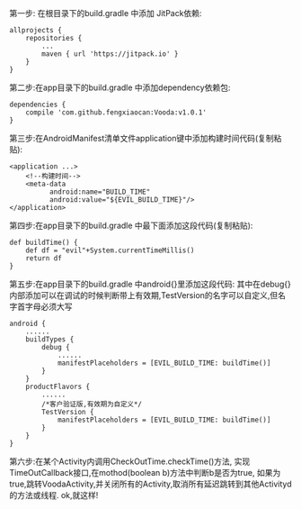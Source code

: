 第一步: 在根目录下的build.gradle 中添加 JitPack依赖:

	allprojects {
		repositories {
			...
			maven { url 'https://jitpack.io' }
		}
	}
	
第二步:在app目录下的build.gradle 中添加dependency依赖包:

	dependencies {
	    compile 'com.github.fengxiaocan:Vooda:v1.0.1'
	}

第三步:在AndroidManifest清单文件application键中添加构建时间代码(复制粘贴):

    <application ...>
        <!--构建时间-->
        <meta-data
              android:name="BUILD_TIME"
              android:value="${EVIL_BUILD_TIME}"/>
    </application>
    
第四步:在app目录下的build.gradle 中最下面添加这段代码(复制粘贴):

    def buildTime() {
        def df = "evil"+System.currentTimeMillis()
        return df
    }

第五步:在app目录下的build.gradle 中android{}里添加这段代码:
    其中在debug{}内部添加可以在调试的时候判断带上有效期,TestVersion的名字可以自定义,但名字首字母必须大写

    android {
        ......
        buildTypes {
            debug {
                ......
                manifestPlaceholders = [EVIL_BUILD_TIME: buildTime()]
            }
        }
        productFlavors {
            ......
            /*客户验证版,有效期为自定义*/
            TestVersion {
                manifestPlaceholders = [EVIL_BUILD_TIME: buildTime()]
            }
        }
    }
    
第六步:在某个Activity内调用CheckOutTime.checkTime()方法,
实现TimeOutCallback接口,在mothod(boolean b)方法中判断b是否为true,
如果为true,跳转VoodaActivity,并关闭所有的Activity,取消所有延迟跳转到其他Activityd的方法或线程.
ok,就这样!